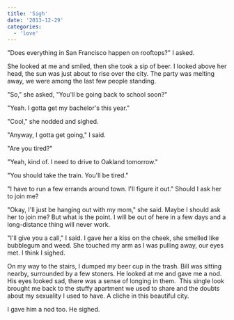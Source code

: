 ```yaml
---
title: 'Sigh'
date: '2013-12-29'
categories:
  - 'love'
---
```


"Does everything in San Francisco happen on rooftops?" I asked.

She looked at me and smiled, then she took a sip of beer. I looked above her
head, the sun was just about to rise over the city. The party was melting away,
we were among the last few people standing.

<!-- truncate -->


"So," she asked, "You'll be going back to school soon?"

"Yeah. I gotta get my bachelor's this year."

"Cool," she nodded and sighed.

"Anyway, I gotta get going," I said.

"Are you tired?"

"Yeah, kind of. I need to drive to Oakland tomorrow."

"You should take the train. You'll be tired."

"I have to run a few errands around town. I'll figure it out." Should I ask her
to join me?

"Okay, I'll just be hanging out with my mom," she said. Maybe I should ask her
to join me? But what is the point. I will be out of here in a few days and a
long-distance thing will never work.

"I'll give you a call," I said. I gave her a kiss on the cheek, she smelled like
bubblegum and weed. She touched my arm as I was pulling away, our eyes met. I
think I sighed.

On my way to the stairs, I dumped my beer cup in the trash. Bill was sitting
nearby, surrounded by a few stoners. He looked at me and gave me a nod. His eyes
looked sad, there was a sense of longing in them.  This single look brought me
back to the stuffy apartment we used to share and the doubts about my sexuality
I used to have. A cliche in this beautiful city.

I gave him a nod too. He sighed.
